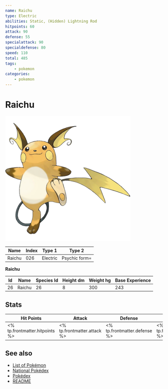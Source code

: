 ```yaml
---
name: Raichu
type: Electric
abilities: Static, (Hidden) Lightning Rod
hitpoints: 60
attack: 90
defense: 55
specialattack: 90
specialdefense: 80
speed: 110
total: 485
tags:
    - pokemon
categories:
    - pokemon
---
```


# Raichu


![Raichu](images/026.png)

| **Name** | **Index** | **Type 1** | **Type 2** |
|----|----|----|----|
| Raichu | 026 | Electric | Psychic form= |

**Raichu** 




| **Id** | **Name** | **Species Id** | **Height dm** | **Weight hg** | **Base Experience** |
|--------|----------|----------------|------------|------------|---------------------|
| 26 | Raichu | 26 | 8 | 300 | 243 |



## Stats

| **Hit Points** | **Attack** | **Defense** | **Special Attack** | **Special Defense** | **Speed** | **Total** |
|----------------|------------|-------------|--------------------|---------------------|-----------|-----------|
| <% tp.frontmatter.hitpoints %> | <% tp.frontmatter.attack %> | <% tp.frontmatter.defense %> | <% tp.frontmatter.specialattack %> | <% tp.frontmatter.specialdefense %> | <% tp.frontmatter.speed %> | <% tp.frontmatter.total %> |

## See also

- [List of Pokémon](../pokemon.md)
- [National Pokédex](../national_pokedex.md)
- [Pokédex](../pokedex.md)
- [README](../README.md)

